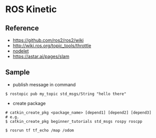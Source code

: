 # ROS Kinetic

## Reference
* https://github.com/ros2/ros2/wiki
* http://wiki.ros.org/topic_tools/throttle
* [nodelet](http://cryborg.hatenablog.com/entry/2016/09/19/154712)
* https://astar.ai/pages/slam

## Sample
* publish message in command
```
$ rostopic pub my_topic std_msgs/String "hello there"
```
* create package
```
# catkin_create_pkg <package_name> [depend1] [depend2] [depend3]
# e.g.
$ catkin_create_pkg beginner_tutorials std_msgs rospy roscpp
```
```
$ rosrun tf tf_echo /map /odom
```
